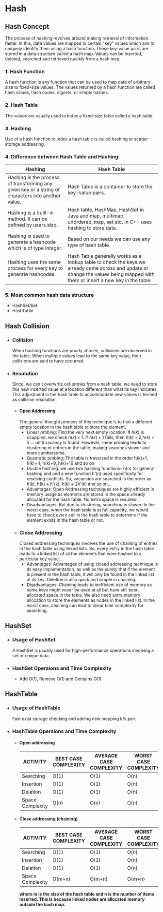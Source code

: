 # Hash
## Hash Concept
The process of hashing revolves around making retrieval of information faster. In this, data values are mapped to certain "key" values which aim to uniquely identify them using a hash function. These key-value pairs are stored in a data structure called a hash map. Values can be inserted, deleted, searched and retrieved quickly from a hash map.
### 1. Hash Function
A hash function is any function that can be used to map data of arbitrary size to fixed-size values. The values returned by a hash function are called hash values, hash codes, digests, or simply hashes. 
### 2. Hash Table
The values are usually used to index a fixed-size table called a hash table.
### 3. Hashing
Use of a hash function to index a hash table is called hashing or scatter storage addressing.

### 4. Difference between Hash Table and Hashing:
|Hashing|Hash Table|
|----|----|
|Hashing is the process of transforming any given key or a string of characters into another value.|Hash Table is a container to store the key-value pairs.|
|Hashing is a built-in method. It can be defined by users also.|Hash table, HashMap, HashSet in  Java and map, multimap, unordered_map, set etc. in C++ uses hashing to store data.|
|Hashing is used to generate a hashcode which is of type Integer.|Based on our needs we can use any type of hash table.|
|Hashing uses the same process for every key to generate hashcodes.|Hash Table generally works as a lookup table to check the keys we already came across and update or change the values being mapped with them or insert a new key in the table.|

### 5. Most common hash data structure
- HashSet/Set 
- HashTable
  
## Hash Collision
  * ### Collision 
    When hashing functions are poorly chosen, collisions are observed in the table. When multiple values lead to the same key value, then collisions are said to have occurred.
  * ###  Resolution
    Since, we can't overwrite old entries from a hash table, we need to store this new inserted value at a location different than what its key indicates. This adjustment in the hash table to accommodate new values is termed as collision resolution.
    + #### Open Addressing
        The general thought process of this technique is to find a different empty location in the hash table to store the element. 
        - Linear probing: Find the very next empty location. If $h(k)$ is ocuppied, we check $h(k)+1$. If $h(k)+1$ fails, then $h(k)+2$,$h(k)+3$ ... until vacancy is found. However, linear probing leads to clustering of entries in the table, making searches slower and more cumbersome.
        - Quadratic probing: The table is traversed in the order h(k)+1, h(k)+4, h(k)+9, h(k)+16 and so on.
        - Double hashing: we use two hashing functions- h(n) for general hashing and and a new function h'(n) used specifically for resolving conflicts. So, vacancies are searched in the order as h(k), h(k) + h'(k), h(k) + 2h'(k) and so on...
        - Advantages: Open Addressing techniques are highly efficient in memory usage as elements are stored in the space already allocated for the hash table. No extra space is required.
        - Disadvantages: But due to clustering, searching is slower. In the worst case, when the hash table is at full capacity, we would have to check every cell in the hash table to determine if the element exists in the hash table or not.
    + ### Close Addressing
        Closed addressing techniques involves the use of chaining of entries in the hash table using linked lists. So, every entry in the hash table leads to a linked list of all the elements that were hashed to a particular key value. 
        - Advantages: Advantages of using closed addressing technique is its easy implementation, as well as the surety that if the element is present in the hash table, it will only be found in the linked list at its key. Deletion is also quick and simple in chaining.
        - Disadvantages:  Chaining leads to inefficient use of memory as some keys might never be used at all but have still been allocated space in the table. We also need extra memory allocation to store the elements as nodes in the linked list. In the worst case, chaining can lead to linear time complexity for searching.
        
## HashSet
  * ### Usage of HashSet
    A HashSet is usually used for high-performance operations involving a set of unique data.
  * ### HashSet Operaions and Time Complexity
    - Add O(1), Remove O(1) and Contains O(1)

## HashTable
  * ### Usage of HashTable
    Fast exist storage checking and adding new mapping k/v pair.
  * ### HashTable Operaions and Time Complexity
    - #### Open addressing
      |ACTIVITY|BEST CASE COMPLEXITY|AVERAGE CASE COMPLEXITY|WORST CASE COMPLEXITY|
      | ----| ---- | ---- | ---- |
      |Searching|O(1)|O(1)|O(n)|
      |Insertion|O(1)|O(1)|O(n)|
      |Deletion|O(1)|O(1)|O(n)|
      |Space Complexity|O(n)|O(n)|O(n)|
    - #### Close addressing (chaining)
      |ACTIVITY|BEST CASE COMPLEXITY|AVERAGE CASE COMPLEXITY|WORST CASE COMPLEXITY|
      | ----| ---- | ---- | ---- |
      |Searching|O(1)|O(1)|O(n)|
      |Insertion|O(1)|O(1)|O(n)|
      |Deletion|O(1)|O(1)|O(n)|
      |Space Complexity|O(m+n)|O(m+n)|O(m+n)|
      
      **where m is the size of the hash table and n is the number of items inserted. This is because linked nodes are allocated memory outside the hash map.**

